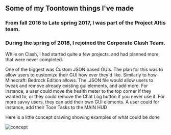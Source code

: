 ## Some of my Toontown things I've made

### From fall 2016 to Late spring 2017, I was part of the Project Altis team.
### During the spring of 2018, I rejoined the Corporate Clash Team. 
While on Clash, I had started quite a few projects, and had planned more, that were never completed.

One of the biggest was Custom JSON based GUIs.
The plan for this was to allow users to customize their GUI how ever they'd like. Similarly to how Minecraft: Bedrock Edition allows. 
The .JSON file would allow users to tweak and remove already existing gui elements, and add more.
For instance, a user could  move the health meter to the top corner if they wanted to, or they could remove the Chat Log button if you never use it.
For more savvy users, they can add their own GUI elements. A user could for instance, add their Toon Tasks to the MAIN HUD

Here is a little concept drawing showing examples of what could be done


![concept](https://i.gyazo.com/bba35d6b11dfcb4f7df00617cb896074.png)

